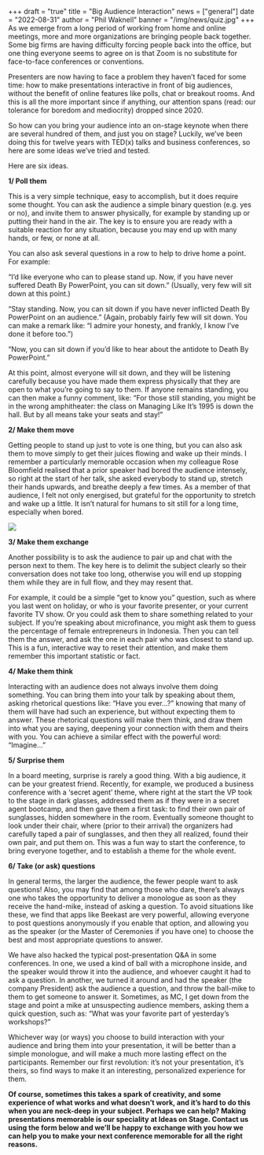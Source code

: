 +++
draft = "true"
title = "Big Audience Interaction"
news = ["general"]
date = "2022-08-31"
author = "Phil Waknell"
banner = "/img/news/quiz.jpg"
+++
As we emerge from a long period of working from home and online meetings, more and more organizations are bringing people back together. Some big firms are having difficulty forcing people back into the office, but one thing everyone seems to agree on is that Zoom is no substitute for face-to-face conferences or conventions.

Presenters are now having to face a problem they haven’t faced for some time: how to make presentations interactive in front of big audiences, without the benefit of online features like polls, chat or breakout rooms. And this is all the more important since if anything, our attention spans (read: our tolerance for boredom and mediocrity) dropped since 2020.

So how can you bring your audience into an on-stage keynote when there are several hundred of them, and just you on stage? Luckily, we’ve been doing this for twelve years with TED(x) talks and business conferences, so here are some ideas we’ve tried and tested.

Here are six ideas.

**1/ Poll them**

This is a very simple technique, easy to accomplish, but it does require some thought. You can ask the audience a simple binary question (e.g. yes or no), and invite them to answer physically, for example by standing up or putting their hand in the air. The key is to ensure you are ready with a suitable reaction for any situation, because you may end up with many hands, or few, or none at all.

You can also ask several questions in a row to help to drive home a point. For example:

“I’d like everyone who can to please stand up. Now, if you have never suffered Death By PowerPoint, you can sit down.” (Usually, very few will sit down at this point.)

“Stay standing. Now, you can sit down if you have never inflicted Death By PowerPoint on an audience.” (Again, probably fairly few will sit down. You can make a remark like: “I admire your honesty, and frankly, I know I’ve done it before too.”)

“Now, you can sit down if you’d like to hear about the antidote to Death By PowerPoint.”

At this point, almost everyone will sit down, and they will be listening carefully because you have made them express physically that they are open to what you’re going to say to them. If anyone remains standing, you can then make a funny comment, like: “For those still standing, you might be in the wrong amphitheater: the class on Managing Like It’s 1995 is down the hall. But by all means take your seats and stay!”

**2/ Make them move**

Getting people to stand up just to vote is one thing, but you can also ask them to move simply to get their juices flowing and wake up their minds. I remember a particularly memorable occasion when my colleague Rose Bloomfield realised that a prior speaker had bored the audience intensely, so right at the start of her talk, she asked everybody to stand up, stretch their hands upwards, and breathe deeply a few times. As a member of that audience, I felt not only energised, but grateful for the opportunity to stretch and wake up a little. It isn’t natural for humans to sit still for a long time, especially when bored.

![](/img/news/quiz.jpg)

**3/ Make them exchange**

Another possibility is to ask the audience to pair up and chat with the person next to them. The key here is to delimit the subject clearly so their conversation does not take too long, otherwise you will end up stopping them while they are in full flow, and they may resent that.

For example, it could be a simple “get to know you” question, such as where you last went on holiday, or who is your favorite presenter, or your current favorite TV show. Or you could ask them to share something related to your subject. If you’re speaking about microfinance, you might ask them to guess the percentage of female entrepreneurs in Indonesia. Then you can tell them the answer, and ask the one in each pair who was closest to stand up. This is a fun, interactive way to reset their attention, and make them remember this important statistic or fact.

**4/ Make them think**

Interacting with an audience does not always involve them doing something. You can bring them into your talk by speaking about them, asking rhetorical questions like: “Have you ever…?” knowing that many of them will have had such an experience, but without expecting them to answer. These rhetorical questions will make them think, and draw them into what you are saying, deepening your connection with them and theirs with you. You can achieve a similar effect with the powerful word: “Imagine…” 

**5/ Surprise them**

In a board meeting, surprise is rarely a good thing. With a big audience, it can be your greatest friend. Recently, for example, we produced a business conference with a ‘secret agent’ theme, where right at the start the VP took to the stage in dark glasses, addressed them as if they were in a secret agent bootcamp, and then gave them a first task: to find their own pair of sunglasses, hidden somewhere in the room. Eventually someone thought to look under their chair, where (prior to their arrival) the organizers had carefully taped a pair of sunglasses, and then they all realized, found their own pair, and put them on. This was a fun way to start the conference, to bring everyone together, and to establish a theme for the whole event.

**6/ Take (or ask) questions**

In general terms, the larger the audience, the fewer people want to ask questions! Also, you may find that among those who dare, there’s always one who takes the opportunity to deliver a monologue as soon as they receive the hand-mike, instead of asking a question. To avoid situations like these, we find that apps like Beekast are very powerful, allowing everyone to post questions anonymously if you enable that option, and allowing you as the speaker (or the Master of Ceremonies if you have one) to choose the best and most appropriate questions to answer.

We have also hacked the typical post-presentation Q&A in some conferences. In one, we used a kind of ball with a microphone inside, and the speaker would throw it into the audience, and whoever caught it had to ask a question. In another, we turned it around and had the speaker (the company President) ask the audience a question, and throw the ball-mike to them to get someone to answer it. Sometimes, as MC, I get down from the stage and point a mike at unsuspecting audience members, asking them a quick question, such as: “What was your favorite part of yesterday’s workshops?”

Whichever way (or ways) you choose to build interaction with your audience and bring them into your presentation, it will be better than a simple monologue, and will make a much more lasting effect on the participants. Remember our first revolution: it’s not your presentation, it’s theirs, so find ways to make it an interesting, personalized experience for them.

**Of course, sometimes this takes a spark of creativity, and some experience of what works and what doesn’t work, and it’s hard to do this when you are neck-deep in your subject. Perhaps we can help? Making presentations memorable is our speciality at Ideas on Stage. Contact us using the form below and we’ll be happy to exchange with you how we can help you to make your next conference memorable for all the right reasons.**